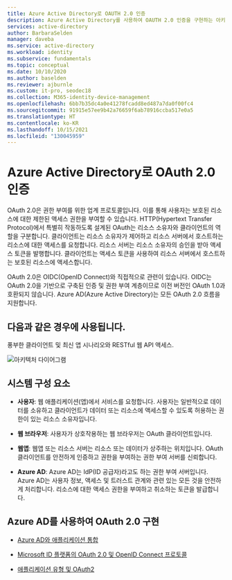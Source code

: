 ```yaml
---
title: Azure Active Directory로 OAUTH 2.0 인증
description: Azure Active Directory를 사용하여 OAUTH 2.0 인증을 구현하는 아키텍처 지침입니다.
services: active-directory
author: BarbaraSelden
manager: daveba
ms.service: active-directory
ms.workload: identity
ms.subservice: fundamentals
ms.topic: conceptual
ms.date: 10/10/2020
ms.author: baselden
ms.reviewer: ajburnle
ms.custom: it-pro, seodec18
ms.collection: M365-identity-device-management
ms.openlocfilehash: 6bb7b35dc4a0e41278fcadd8ed487a7da0f00fc4
ms.sourcegitcommit: 91915e57ee9b42a76659f6ab78916ccba517e0a5
ms.translationtype: HT
ms.contentlocale: ko-KR
ms.lasthandoff: 10/15/2021
ms.locfileid: "130045959"
---
```

# <a name="oauth-20-authentication-with-azure-active-directory"></a>Azure Active Directory로 OAuth 2.0 인증

OAuth 2.0은 권한 부여를 위한 업계 프로토콜입니다. 이를 통해 사용자는 보호된 리소스에 대한 제한된 액세스 권한을 부여할 수 있습니다. HTTP(Hypertext Transfer Protocol)에서 특별히 작동하도록 설계된 OAuth는 리소스 소유자와 클라이언트의 역할을 구분합니다. 클라이언트는 리소스 소유자가 제어하고 리소스 서버에서 호스트하는 리소스에 대한 액세스를 요청합니다. 리소스 서버는 리소스 소유자의 승인을 받아 액세스 토큰을 발행합니다. 클라이언트는 액세스 토큰을 사용하여 리소스 서버에서 호스트하는 보호된 리소스에 액세스합니다. 

OAuth 2.0은 OIDC(OpenID Connect)와 직접적으로 관련이 있습니다. OIDC는 OAuth 2.0을 기반으로 구축된 인증 및 권한 부여 계층이므로 이전 버전인 OAuth 1.0과 호환되지 않습니다. Azure AD(Azure Active Directory)는 모든 OAuth 2.0 흐름을 지원합니다. 

## <a name="use-for"></a>다음과 같은 경우에 사용됩니다.

풍부한 클라이언트 및 최신 앱 시나리오와 RESTful 웹 API 액세스.

![아키텍처 다이어그램](./media/authentication-patterns/oauth.png)

## <a name="components-of-system"></a>시스템 구성 요소

* **사용자**: 웹 애플리케이션(앱)에서 서비스를 요청합니다. 사용자는 일반적으로 데이터를 소유하고 클라이언트가 데이터 또는 리소스에 액세스할 수 있도록 허용하는 권한이 있는 리소스 소유자입니다. 

* **웹 브라우저**: 사용자가 상호작용하는 웹 브라우저는 OAuth 클라이언트입니다. 

* **웹앱**: 웹앱 또는 리소스 서버는 리소스 또는 데이터가 상주하는 위치입니다. OAuth 클라이언트를 안전하게 인증하고 권한을 부여하는 권한 부여 서버를 신뢰합니다. 

* **Azure AD**: Azure AD는 IdP(ID 공급자)라고도 하는 권한 부여 서버입니다. Azure AD는 사용자 정보, 액세스 및 트러스트 관계와 관련 있는 모든 것을 안전하게 처리합니다. 리소스에 대한 액세스 권한을 부여하고 취소하는 토큰을 발급합니다.

## <a name="implement-oauth-20-with-azure-ad"></a>Azure AD를 사용하여 OAuth 2.0 구현

* [Azure AD와 애플리케이션 통합](../saas-apps/tutorial-list.md) 

* [Microsoft ID 플랫폼의 OAuth 2.0 및 OpenID Connect 프로토콜](../develop/active-directory-v2-protocols.md) 

* [애플리케이션 유형 및 OAuth2](../develop/v2-app-types.md) 

